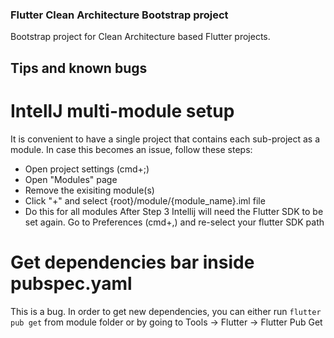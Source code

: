 ### Flutter Clean Architecture Bootstrap project

Bootstrap project for Clean Architecture based Flutter projects.

## Tips and known bugs

# IntellJ multi-module setup 
It is convenient to have a single project that contains each sub-project as a module. In case this becomes an issue, follow these steps:

- Open project settings (cmd+;)
- Open "Modules" page
- Remove the exisiting module(s)
- Click "+" and select {root}/module/{module_name}.iml file
- Do this for all modules
After Step 3 Intellij will need the Flutter SDK to be set again. Go to Preferences (cmd+,) and re-select your flutter SDK path

# Get dependencies bar inside pubspec.yaml
This is a bug. In order to get new dependencies, you can either run `flutter pub get` from module folder or by going to Tools -> Flutter -> Flutter Pub Get
